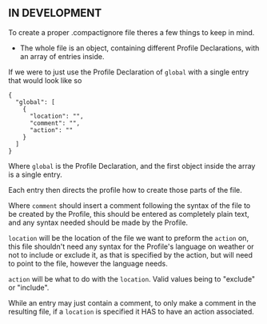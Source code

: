 ## IN DEVELOPMENT

To create a proper .compactignore file theres a few things to keep in mind.

* The whole file is an object, containing different Profile Declarations, with an array of entries inside.

If we were to just use the Profile Declaration of `global` with a single entry that would look like so

````(json)
{
  "global": [
    {
      "location": "",
      "comment": "",
      "action": ""
    }
  ]
}
````

Where `global` is the Profile Declaration, and the first object inside the array is a single entry.

Each entry then directs the profile how to create those parts of the file.

Where `comment` should insert a comment following the syntax of the file to be created by the Profile, this should be entered as completely plain text, and any syntax needed should be made by the Profile.

`location` will be the location of the file we want to preform the `action` on, this file shouldn't need any syntax for the Profile's language on weather or not to include or exclude it, as that is specified by the action, but will need to point to the file, however the language needs.

`action` will be what to do with the `location`. Valid values being to "exclude" or "include".

While an entry may just contain a comment, to only make a comment in the resulting file, if a `location` is specified it HAS to have an action associated. 
